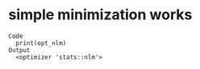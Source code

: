 # simple minimization works

    Code
      print(opt_nlm)
    Output
      <optimizer 'stats::nlm'>

